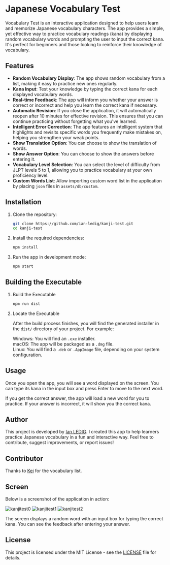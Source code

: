 # Japanese Vocabulary Test

Vocabulary Test is an interactive application designed to help users learn and memorize Japanese vocabulary characters. The app provides a simple, yet effective way to practice vocabulary readings (kana) by displaying random vocabulary words and prompting the user to input the correct kana. It's perfect for beginners and those looking to reinforce their knowledge of vocabulary.

## Features

- **Random Vocabulary Display**: The app shows random vocabulary from a list, making it easy to practice new ones regularly.
- **Kana Input**: Test your knowledge by typing the correct kana for each displayed vocabulary words.
- **Real-time Feedback**: The app will inform you whether your answer is correct or incorrect and help you learn the correct kana if necessary.
- **Automatic Revision**: If you close the application, it will automatically reopen after 10 minutes for effective revision. This ensures that you can continue practicing without forgetting what you've learned.
- **Intelligent Error Correction**: The app features an intelligent system that highlights and revisits specific words you frequently make mistakes on, helping you strengthen your weak points.
- **Show Translation Option**: You can choose to show the translation of words.
- **Show Answer Option**: You can choose to show the answers before entering it.
- **Vocabulary Level Selection**: You can select the level of difficulty from JLPT levels 5 to 1, allowing you to practice vocabulary at your own proficiency level.
- **Custom Words List**: Allow importing custom word list in the application by placing `json` files in `assets/db/custom`.

## Installation

1. Clone the repository:

   ```bash
   git clone https://github.com/ian-ledig/kanji-test.git
   cd kanji-test
   ```

2. Install the required dependencies:

    ```bash
    npm install
    ```

3. Run the app in development mode:

    ```bash
    npm start
    ```

## Building the Executable

1. Build the Executable

    ```bash
    npm run dist
    ```

2. Locate the Executable

    After the build process finishes, you will find the generated installer in the `dist/` directory of your project. For example:  

    Windows: You will find an `.exe` installer.  
    macOS: The app will be packaged as a `.dmg` file.  
    Linux: You will find a `.deb` or `.AppImage` file, depending on your system configuration.

## Usage

Once you open the app, you will see a word displayed on the screen. You can type its kana in the input box and press Enter to move to the next word.

If you get the correct answer, the app will load a new word for you to practice. If your answer is incorrect, it will show you the correct kana.

## Author

This project is developed by [Ian LEDIG](https://github.com/ian-ledig). I created this app to help learners practice Japanese vocabulary in a fun and interactive way. Feel free to contribute, suggest improvements, or report issues!

## Contributor

Thanks to [Kei](https://github.com/wkei) for the vocabulary list.

## Screen

Below is a screenshot of the application in action:

![kanjitest0](https://github.com/user-attachments/assets/22ce9675-a9d9-43f8-b6a3-2a8b0441102b)
![kanjitest1](https://github.com/user-attachments/assets/4ec6d636-56b0-400e-8eea-50fc3679fde2)
![kanjitest2](https://github.com/user-attachments/assets/8278994e-78b2-41d3-a125-176bfd6d7be4)

The screen displays a random word with an input box for typing the correct kana. You can see the feedback after entering your answer.

## License
This project is licensed under the MIT License - see the [LICENSE](https://github.com/ian-ledig/kanji-test/blob/master/LISENCE) file for details.

